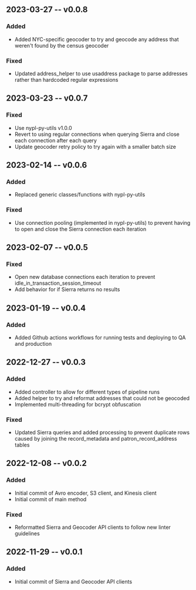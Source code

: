 ## 2023-03-27 -- v0.0.8
### Added
- Added NYC-specific geocoder to try and geocode any address that weren't found
by the census geocoder
### Fixed
- Updated address_helper to use usaddress package to parse addresses rather
than hardcoded regular expressions

## 2023-03-23 -- v0.0.7
### Fixed
- Use nypl-py-utils v1.0.0
- Revert to using regular connections when querying Sierra and close each
connection after each query
- Update geocoder retry policy to try again with a smaller batch size

## 2023-02-14 -- v0.0.6
### Added
- Replaced generic classes/functions with nypl-py-utils
### Fixed
- Use connection pooling (implemented in nypl-py-utils) to prevent having to
open and close the Sierra connection each iteration

## 2023-02-07 -- v0.0.5
### Fixed
- Open new database connections each iteration to prevent
idle_in_transaction_session_timeout
- Add behavior for if Sierra returns no results

## 2023-01-19 -- v0.0.4
### Added
- Added Github actions workflows for running tests and deploying to QA and
production

## 2022-12-27 -- v0.0.3
### Added
- Added controller to allow for different types of pipeline runs
- Added helper to try and reformat addresses that could not be geocoded
- Implemented multi-threading for bcrypt obfuscation
### Fixed
- Updated Sierra queries and added processing to prevent duplicate rows caused
by joining the record_metadata and patron_record_address tables

## 2022-12-08 -- v0.0.2
### Added
- Initial commit of Avro encoder, S3 client, and Kinesis client
- Initial commit of main method
### Fixed
- Reformatted Sierra and Geocoder API clients to follow new linter guidelines

## 2022-11-29 -- v0.0.1
### Added
- Initial commit of Sierra and Geocoder API clients